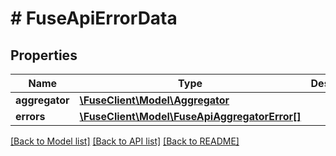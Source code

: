 # # FuseApiErrorData

## Properties

Name | Type | Description | Notes
------------ | ------------- | ------------- | -------------
**aggregator** | [**\FuseClient\Model\Aggregator**](Aggregator.md) |  | [optional]
**errors** | [**\FuseClient\Model\FuseApiAggregatorError[]**](FuseApiAggregatorError.md) |  | [optional]

[[Back to Model list]](../../README.md#models) [[Back to API list]](../../README.md#endpoints) [[Back to README]](../../README.md)

